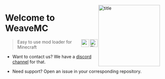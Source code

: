 <img 
    align="right" alt="title" width="200px"
    src="https://raw.githubusercontent.com/Weave-MC/.github/master/assets/icon.png"
/>

# Welcome to WeaveMC

<a href="https://discord.gg/SHZUYWhwDP">
    <img align="right" alt="Discord" width="25px"
         src="https://raw.githubusercontent.com/Weave-MC/.github/master/assets/discord.svg"
    />
</a>

<a href="https://github.com/Weave-MC/">
    <img align="right" width="25px"
         src="https://user-images.githubusercontent.com/90007553/163025814-f6784fbd-46eb-4f5f-8240-bd1da302d05d.png"
    />
</a>

> Easy to use mod loader for Minecraft
- Want to contact us? We have a [discord channel][discord] for that. 

- Need support? Open an issue in your corresponding repository. 

[discord]: https://discord.gg/SHZUYWhwDP
